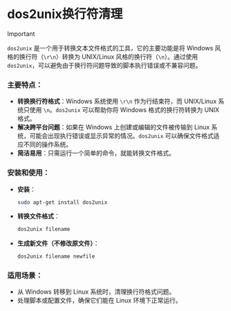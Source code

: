 # dos2unix换行符清理

> [!important]
>
> `dos2unix` 是一个用于转换文本文件格式的工具，它的主要功能是将 Windows 风格的换行符（`\r\n`）转换为 UNIX/Linux 风格的换行符（`\n`）。通过使用 `dos2unix`，可以避免由于换行符问题导致的脚本执行错误或不兼容问题。

### 主要特点：
- **转换换行符格式**：Windows 系统使用 `\r\n` 作为行结束符，而 UNIX/Linux 系统只使用 `\n`。`dos2unix` 可以帮助你将 Windows 格式的换行符转换为 UNIX 格式。
- **解决跨平台问题**：如果在 Windows 上创建或编辑的文件被传输到 Linux 系统，可能会出现执行错误或显示异常的情况。`dos2unix` 可以确保文件格式适应不同的操作系统。
- **简洁易用**：只需运行一个简单的命令，就能转换文件格式。
<!-- more -->
### 安装和使用：
- **安装**：
  
  ```bash
  sudo apt-get install dos2unix
  ```
  
- **转换文件格式**：
  
  ```bash
  dos2unix filename
  ```
  
- **生成新文件（不修改原文件）**：
  ```bash
  dos2unix filename newfile
  ```

### 适用场景：
- 从 Windows 转移到 Linux 系统时，清理换行符格式问题。
- 处理脚本或配置文件，确保它们能在 Linux 环境下正常运行。

